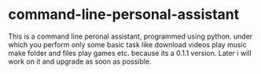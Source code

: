 # command-line-personal-assistant
This is a command line peronal assistant, programmed using python. under which you perform only some basic task like download videos play music make folder and files play games etc. because its a 0.1.1 version. Later i will work on it and upgrade as soon as possible.
